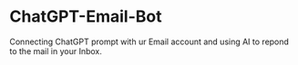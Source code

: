 # ChatGPT-Email-Bot
Connecting ChatGPT prompt with ur Email account and using AI to repond to the mail in your Inbox.
